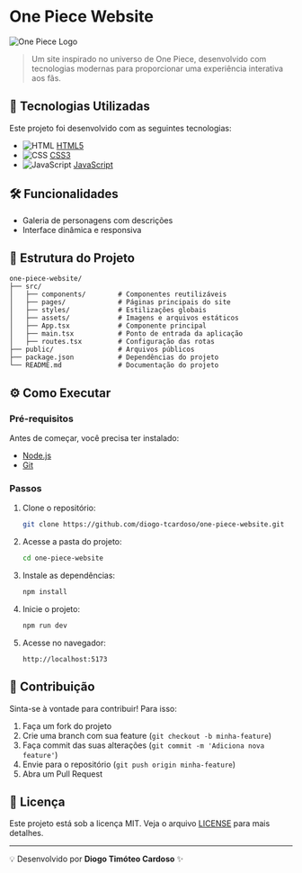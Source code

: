 # One Piece Website

![One Piece Logo](https://upload.wikimedia.org/wikipedia/en/6/6f/One_Piece_Logo.svg)

> Um site inspirado no universo de One Piece, desenvolvido com tecnologias modernas para proporcionar uma experiência interativa aos fãs.

## 🚀 Tecnologias Utilizadas

Este projeto foi desenvolvido com as seguintes tecnologias:

- ![HTML](https://img.shields.io/badge/HTML5-E34F26?style=for-the-badge&logo=html5&logoColor=white) [HTML5](https://developer.mozilla.org/pt-BR/docs/Web/HTML)
- ![CSS](https://img.shields.io/badge/CSS3-1572B6?style=for-the-badge&logo=css3&logoColor=white) [CSS3](https://developer.mozilla.org/pt-BR/docs/Web/CSS)
- ![JavaScript](https://img.shields.io/badge/JavaScript-F7DF1E?style=for-the-badge&logo=javascript&logoColor=black) [JavaScript](https://developer.mozilla.org/pt-BR/docs/Web/JavaScript)


## 🛠️ Funcionalidades

- Galeria de personagens com descrições
- Interface dinâmica e responsiva

## 📂 Estrutura do Projeto

```
one-piece-website/
├── src/
│   ├── components/        # Componentes reutilizáveis
│   ├── pages/             # Páginas principais do site
│   ├── styles/            # Estilizações globais
│   ├── assets/            # Imagens e arquivos estáticos
│   ├── App.tsx            # Componente principal
│   ├── main.tsx           # Ponto de entrada da aplicação
│   ├── routes.tsx         # Configuração das rotas
├── public/                # Arquivos públicos
├── package.json           # Dependências do projeto
└── README.md              # Documentação do projeto
```

## ⚙️ Como Executar

### Pré-requisitos

Antes de começar, você precisa ter instalado:
- [Node.js](https://nodejs.org/)
- [Git](https://git-scm.com/)

### Passos

1. Clone o repositório:
   ```sh
   git clone https://github.com/diogo-tcardoso/one-piece-website.git
   ```

2. Acesse a pasta do projeto:
   ```sh
   cd one-piece-website
   ```

3. Instale as dependências:
   ```sh
   npm install
   ```

4. Inicie o projeto:
   ```sh
   npm run dev
   ```

5. Acesse no navegador:
   ```
   http://localhost:5173
   ```

## 🤝 Contribuição

Sinta-se à vontade para contribuir! Para isso:
1. Faça um fork do projeto
2. Crie uma branch com sua feature (`git checkout -b minha-feature`)
3. Faça commit das suas alterações (`git commit -m 'Adiciona nova feature'`)
4. Envie para o repositório (`git push origin minha-feature`)
5. Abra um Pull Request

## 📜 Licença

Este projeto está sob a licença MIT. Veja o arquivo [LICENSE](LICENSE) para mais detalhes.

---

💡 Desenvolvido por **Diogo Timóteo Cardoso** ✨
